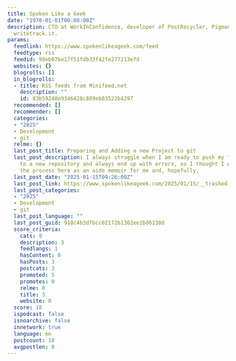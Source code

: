 ```yaml
---
title: Spoken Like a Geek
date: "1970-01-01T00:00:00Z"
description: CTO at WorkInConfidence, developer of PostRecycler, Pigeonhole.me and
  writetrack.it.
params:
  feedlink: https://www.spokenlikeageek.com/feed
  feedtype: rss
  feedid: 99eb07be17f51fdb33f42fe277213e7d
  websites: {}
  blogrolls: []
  in_blogrolls:
  - title: RSS feeds from Minifeed.net
    description: ""
    id: 83b59248e9346428c889eb03522b4297
  recommended: []
  recommender: []
  categories:
  - "2025"
  - Development
  - git
  relme: {}
  last_post_title: Preparing and Adding a new Project to git
  last_post_description: I always struggle when I am ready to push my first commit
    to a new repository and always end up with errors, so I thought I would document
    the process here as an aide memoir for me and, hopefully,
  last_post_date: "2025-01-15T09:26:00Z"
  last_post_link: https://www.spokenlikeageek.com/2025/01/15/__trashed-4/
  last_post_categories:
  - "2025"
  - Development
  - git
  last_post_language: ""
  last_post_guid: 918c4b3dfbcc02172b1302ee1bd6138d
  score_criteria:
    cats: 0
    description: 3
    feedlangs: 1
    hasContent: 0
    hasPosts: 3
    postcats: 3
    promoted: 5
    promotes: 0
    relme: 0
    title: 3
    website: 0
  score: 18
  ispodcast: false
  isnoarchive: false
  innetwork: true
  language: en
  postcount: 10
  avgpostlen: 0
---
```

